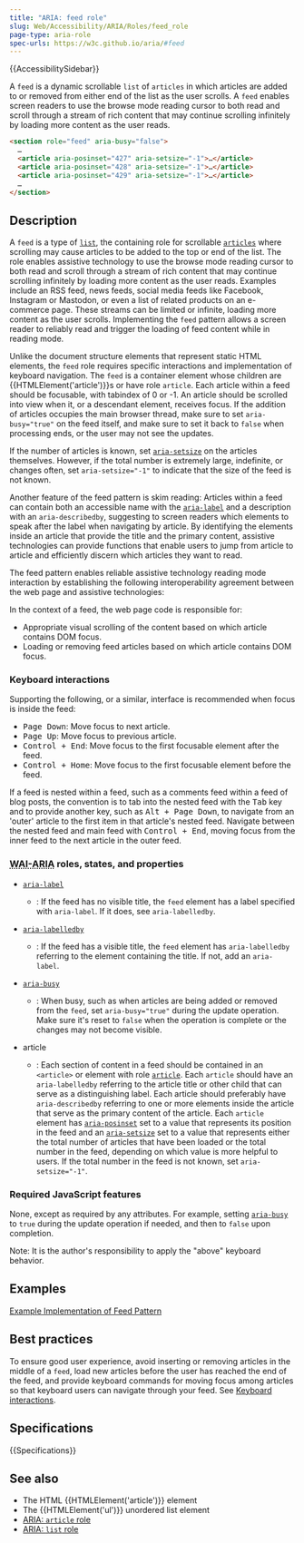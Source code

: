 ```yaml
---
title: "ARIA: feed role"
slug: Web/Accessibility/ARIA/Roles/feed_role
page-type: aria-role
spec-urls: https://w3c.github.io/aria/#feed
---
```


{{AccessibilitySidebar}}

A `feed` is a dynamic scrollable `list` of `articles` in which articles are added to or removed from either end of the list as the user scrolls. A `feed` enables screen readers to use the browse mode reading cursor to both read and scroll through a stream of rich content that may continue scrolling infinitely by loading more content as the user reads.

```html
<section role="feed" aria-busy="false">
  …
  <article aria-posinset="427" aria-setsize="-1">…</article>
  <article aria-posinset="428" aria-setsize="-1">…</article>
  <article aria-posinset="429" aria-setsize="-1">…</article>
  …
</section>
```

## Description

A `feed` is a type of [`list`](/en-US/docs/Web/Accessibility/ARIA/Roles/list_role), the containing role for scrollable [`articles`](/en-US/docs/Web/Accessibility/ARIA/Roles/article_role) where scrolling may cause articles to be added to the top or end of the list. The role enables assistive technology to use the browse mode reading cursor to both read and scroll through a stream of rich content that may continue scrolling infinitely by loading more content as the user reads. Examples include an RSS feed, news feeds, social media feeds like Facebook, Instagram or Mastodon, or even a list of related products on an e-commerce page. These streams can be limited or infinite, loading more content as the user scrolls. Implementing the `feed` pattern allows a screen reader to reliably read and trigger the loading of feed content while in reading mode.

Unlike the document structure elements that represent static HTML elements, the `feed` role requires specific interactions and implementation of keyboard navigation. The `feed` is a container element whose children are {{HTMLElement('article')}}s or have role `article`. Each article within a feed should be focusable, with tabindex of 0 or -1. An article should be scrolled into view when it, or a descendant element, receives focus. If the addition of articles occupies the main browser thread, make sure to set `aria-busy="true"` on the feed itself, and make sure to set it back to `false` when processing ends, or the user may not see the updates.

If the number of articles is known, set [`aria-setsize`](/en-US/docs/Web/Accessibility/ARIA/Attributes/aria-setsize) on the articles themselves. However, if the total number is extremely large, indefinite, or changes often, set `aria-setsize="-1"` to indicate that the size of the feed is not known.

Another feature of the feed pattern is skim reading: Articles within a feed can contain both an accessible name with the [`aria-label`](/en-US/docs/Web/Accessibility/ARIA/Attributes/aria-label) and a description with an `aria-describedby`, suggesting to screen readers which elements to speak after the label when navigating by article. By identifying the elements inside an article that provide the title and the primary content, assistive technologies can provide functions that enable users to jump from article to article and efficiently discern which articles they want to read.

The feed pattern enables reliable assistive technology reading mode interaction by establishing the following interoperability agreement between the web page and assistive technologies:

In the context of a feed, the web page code is responsible for:

- Appropriate visual scrolling of the content based on which article contains DOM focus.
- Loading or removing feed articles based on which article contains DOM focus.

### Keyboard interactions

Supporting the following, or a similar, interface is recommended when focus is inside the feed:

- <kbd>Page Down</kbd>: Move focus to next article.
- <kbd>Page Up</kbd>: Move focus to previous article.
- <kbd>Control + End</kbd>: Move focus to the first focusable element after the feed.
- <kbd>Control + Home</kbd>: Move focus to the first focusable element before the feed.

If a feed is nested within a feed, such as a comments feed within a feed of blog posts, the convention is to tab into the nested feed with the <kbd>Tab</kbd> key and to provide another key, such as <kbd>Alt + Page Down</kbd>, to navigate from an 'outer' article to the first item in that article's nested feed. Navigate between the nested feed and main feed with <kbd>Control + End</kbd>, moving focus from the inner feed to the next article in the outer feed.

### <abbr title="Accessible Rich Internet Applications">WAI-ARIA</abbr> roles, states, and properties

- [`aria-label`](/en-US/docs/Web/Accessibility/ARIA/Attributes/aria-label)

  - : If the feed has no visible title, the `feed` element has a label specified with `aria-label`. If it does, see `aria-labelledby`.

- [`aria-labelledby`](/en-US/docs/Web/Accessibility/ARIA/Attributes/aria-labelledby)

  - : If the feed has a visible title, the `feed` element has `aria-labelledby` referring to the element containing the title. If not, add an `aria-label`.

- [`aria-busy`](/en-US/docs/Web/Accessibility/ARIA/Attributes/aria-busy)

  - : When busy, such as when articles are being added or removed from the `feed`, set `aria-busy="true"` during the update operation. Make sure it's reset to `false` when the operation is complete or the changes may not become visible.

- article
  - : Each section of content in a feed should be contained in an `<article>` or element with role [`article`](/en-US/docs/Web/Accessibility/ARIA/Roles/article_role). Each `article` should have an `aria-labelledby` referring to the article title or other child that can serve as a distinguishing label. Each article should preferably have `aria-describedby` referring to one or more elements inside the article that serve as the primary content of the article. Each `article` element has [`aria-posinset`](/en-US/docs/Web/Accessibility/ARIA/Attributes/aria-posinset) set to a value that represents its position in the feed and an [`aria-setsize`](/en-US/docs/Web/Accessibility/ARIA/Attributes/aria-setsize) set to a value that represents either the total number of articles that have been loaded or the total number in the feed, depending on which value is more helpful to users. If the total number in the feed is not known, set `aria-setsize="-1"`.

### Required JavaScript features

None, except as required by any attributes. For example, setting [`aria-busy`](/en-US/docs/Web/Accessibility/ARIA/Attributes/aria-busy) to `true` during the update operation if needed, and then to `false` upon completion.

Note: It is the author's responsibility to apply the "above" keyboard behavior.

## Examples

[Example Implementation of Feed Pattern](https://www.w3.org/WAI/ARIA/apg/patterns/feed/examples/feed/)

## Best practices

To ensure good user experience, avoid inserting or removing articles in the middle of a `feed`, load new articles before the user has reached the end of the feed, and provide keyboard commands for moving focus among articles so that keyboard users can navigate through your feed. See [Keyboard interactions](#keyboard_interactions).

## Specifications

{{Specifications}}

## See also

- The HTML {{HTMLElement('article')}} element
- The {{HTMLElement('ul')}} unordered list element
- [ARIA: `article` role](/en-US/docs/Web/Accessibility/ARIA/Roles/article_role)
- [ARIA: `list` role](/en-US/docs/Web/Accessibility/ARIA/Roles/list_role)
